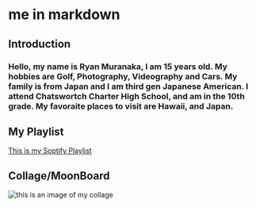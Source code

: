 # me in markdown

## Introduction

### Hello, my name is Ryan Muranaka, I am 15 years old. My hobbies are Golf, Photography, Videography and Cars. My family is from Japan and I am third gen Japanese American. I attend Chatswortch Charter High School, and am in the 10th grade. My favoraite places to visit are Hawaii, and Japan.

## My Playlist

[This is my Soptify Playlist](https://open.spotify.com/playlist/4lCqNLxbonrpxA0E24OOo4)

## Collage/MoonBoard

![this is an image of my collage]()